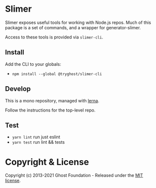 # Slimer

Slimer exposes useful tools for working with Node.js repos. Much of this package is a set of commands, and a wrapper for generator-slimer.
 
Access to these tools is provided via `slimer-cli`.

## Install

Add the CLI to your globals:

- `npm install --global @tryghost/slimer-cli`

## Develop

This is a mono repository, managed with [lerna](https://lernajs.io/).

Follow the instructions for the top-level repo.

## Test

- `yarn lint` run just eslint
- `yarn test` run lint && tests

# Copyright & License

Copyright (c) 2013-2021 Ghost Foundation - Released under the [MIT license](LICENSE).
